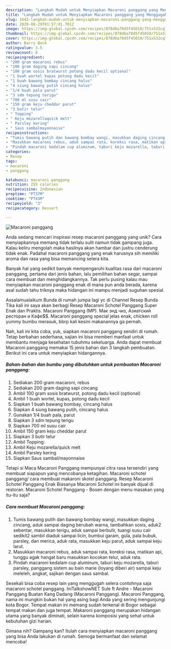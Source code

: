 ```yaml
---
description: "Langkah Mudah untuk Menyiapkan Macaroni panggang yang Menggugah Selera"
title: "Langkah Mudah untuk Menyiapkan Macaroni panggang yang Menggugah Selera"
slug: 1642-langkah-mudah-untuk-menyiapkan-macaroni-panggang-yang-menggugah-selera
date: 2020-08-29T01:57:01.701Z
image: https://img-global.cpcdn.com/recipes/878d6a70d5f45010/751x532cq70/macaroni-panggang-foto-resep-utama.jpg
thumbnail: https://img-global.cpcdn.com/recipes/878d6a70d5f45010/751x532cq70/macaroni-panggang-foto-resep-utama.jpg
cover: https://img-global.cpcdn.com/recipes/878d6a70d5f45010/751x532cq70/macaroni-panggang-foto-resep-utama.jpg
author: Barry Beck
ratingvalue: 3.5
reviewcount: 8
recipeingredient:
- "200 gram macaroni rebus"
- "200 gram daging sapi cincang"
- "100 gram sosis bratwurst potong dadu kecil optional"
- "1 buah wortel kupas potong dadu kecil"
- "1 buah bawang bombay cincang halus"
- "4 siung bawang putih cincang halus"
- "1/4 buah pala parut"
- "3 sdm tepung terigu"
- "700 ml susu cair"
- "150 gram keju cheddar parut"
- "3 butir telur"
- " Topping"
- " Keju mozarellaquick melt"
- " Parsley kering"
- " Saus sambalmayonnaise"
recipeinstructions:
- "Tumis bawang putih dan bawang bombay wangi, masukkan daging cincang, aduk sampai daging berubah warna, tambahkan sosis, aduk2 sebentar, masukkan terigu, aduk sampai berbulir, tuangi susu cair sedikit2 sambil diaduk sampai licin, bumbui garam, gula, pala bubuk, parsley, dan merica, aduk rata, masukkan keju parut, aduk sampai keju larut."
- "Masukkan macaroni rebus, aduk sampai rata, koreksi rasa, matikan api, tunggu agak hangat baru masukkan kocokan telur, aduk rata."
- "Pindah macaroni kedalam cup aluminum, taburi keju mozarella, taburi parsley, panggang sistem au bain marie (loyang diberi air) sampai keju meleleh, angkat, sajikan dengan saus sambal."
categories:
- Resep
tags:
- macaroni
- panggang

katakunci: macaroni panggang 
nutrition: 255 calories
recipecuisine: Indonesian
preptime: "PT37M"
cooktime: "PT43M"
recipeyield: "3"
recipecategory: Dessert

---
```



![Macaroni panggang](https://img-global.cpcdn.com/recipes/878d6a70d5f45010/751x532cq70/macaroni-panggang-foto-resep-utama.jpg)

Anda sedang mencari inspirasi resep macaroni panggang yang unik? Cara menyiapkannya memang tidak terlalu sulit namun tidak gampang juga. Kalau keliru mengolah maka hasilnya akan hambar dan justru cenderung tidak enak. Padahal macaroni panggang yang enak harusnya sih memiliki aroma dan rasa yang bisa memancing selera kita.

Banyak hal yang sedikit banyak mempengaruhi kualitas rasa dari macaroni panggang, pertama dari jenis bahan, lalu pemilihan bahan segar, sampai cara membuat dan menghidangkannya. Tak perlu pusing kalau mau menyiapkan macaroni panggang enak di mana pun anda berada, karena asal sudah tahu triknya maka hidangan ini mampu menjadi suguhan spesial.

Assalamualaikum Bunda di rumah jumpa lagi yc di Channel Resep Bunda Tika kali ini saya akan berbagi Resep Macaroni Schotel Panggang Super Enak dan Praktis. Macaroni Panggang (MP). Мак энд чиз, Азиатский ресторан и Кафе$$. Macaroni panggang special jelas enak, chicken roll yummy bumbu merasuk, bbrp kali kesini makanannya ga pernah.


Nah, kali ini kita coba, yuk, siapkan macaroni panggang sendiri di rumah. Tetap berbahan sederhana, sajian ini bisa memberi manfaat untuk membantu menjaga kesehatan tubuhmu sekeluarga. Anda dapat membuat Macaroni panggang memakai 15 jenis bahan dan 3 langkah pembuatan. Berikut ini cara untuk menyiapkan hidangannya.

<!--inarticleads1-->

##### Bahan-bahan dan bumbu yang dibutuhkan untuk pembuatan Macaroni panggang:

1. Sediakan 200 gram macaroni, rebus
1. Sediakan 200 gram daging sapi cincang
1. Ambil 100 gram sosis bratwurst, potong dadu kecil (optional)
1. Ambil 1 buah wortel, kupas, potong dadu kecil
1. Siapkan 1 buah bawang bombay, cincang halus
1. Siapkan 4 siung bawang putih, cincang halus
1. Gunakan 1/4 buah pala, parut
1. Siapkan 3 sdm tepung terigu
1. Siapkan 700 ml susu cair
1. Ambil 150 gram keju cheddar parut
1. Siapkan 3 butir telur
1. Ambil  Topping:
1. Ambil  Keju mozarella/quick melt
1. Ambil  Parsley kering
1. Siapkan  Saus sambal/mayonnaise


Tetapi si Maca Macaroni Panggang mempunyai citra rasa tersendiri yang membuat siapapun yang mencobanya ketagihan. Macaroni schotel panggang/ cara membuat makaroni skotel panggang. Resep Macaroni Schotel Panggang Enak Biasanya Macaroni Schotel ini banyak dijual di restoran. Macaroni Schotel Panggang - Bosen dengan menu masakan yang itu-itu saja? 

<!--inarticleads2-->

##### Cara membuat Macaroni panggang:

1. Tumis bawang putih dan bawang bombay wangi, masukkan daging cincang, aduk sampai daging berubah warna, tambahkan sosis, aduk2 sebentar, masukkan terigu, aduk sampai berbulir, tuangi susu cair sedikit2 sambil diaduk sampai licin, bumbui garam, gula, pala bubuk, parsley, dan merica, aduk rata, masukkan keju parut, aduk sampai keju larut.
1. Masukkan macaroni rebus, aduk sampai rata, koreksi rasa, matikan api, tunggu agak hangat baru masukkan kocokan telur, aduk rata.
1. Pindah macaroni kedalam cup aluminum, taburi keju mozarella, taburi parsley, panggang sistem au bain marie (loyang diberi air) sampai keju meleleh, angkat, sajikan dengan saus sambal.


Sesekali bisa coba resep lain yang menggugah selera contohnya saja macaroni schotel panggang. IniTalkshowNET Sule ft Andre - Macaroni Panggang Buatan Kang Dadang (Macaroni Panggang). Macaroni Panggang, nama ini mungkin bukan hal yang asing bagi Anda yang sering mengunjungi kota Bogor. Tempat makan ini memang sudah terkenal di Bogor sebagai tempat makan dan juga tempat. Makaroni panggang merupakan hidangan utama yang banyak diminati, selain karena komposisi yang sehat untuk kebutuhan gizi harian. 

Gimana nih? Gampang kan? Itulah cara menyiapkan macaroni panggang yang bisa Anda lakukan di rumah. Semoga bermanfaat dan selamat mencoba!

